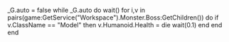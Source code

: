 _G.auto = false
while _G.auto do wait()
for i,v in pairs(game:GetService("Workspace").Monster.Boss:GetChildren()) do
    if v.ClassName == "Model" then
        v.Humanoid.Health = die
wait(0.1)
end
end
end
